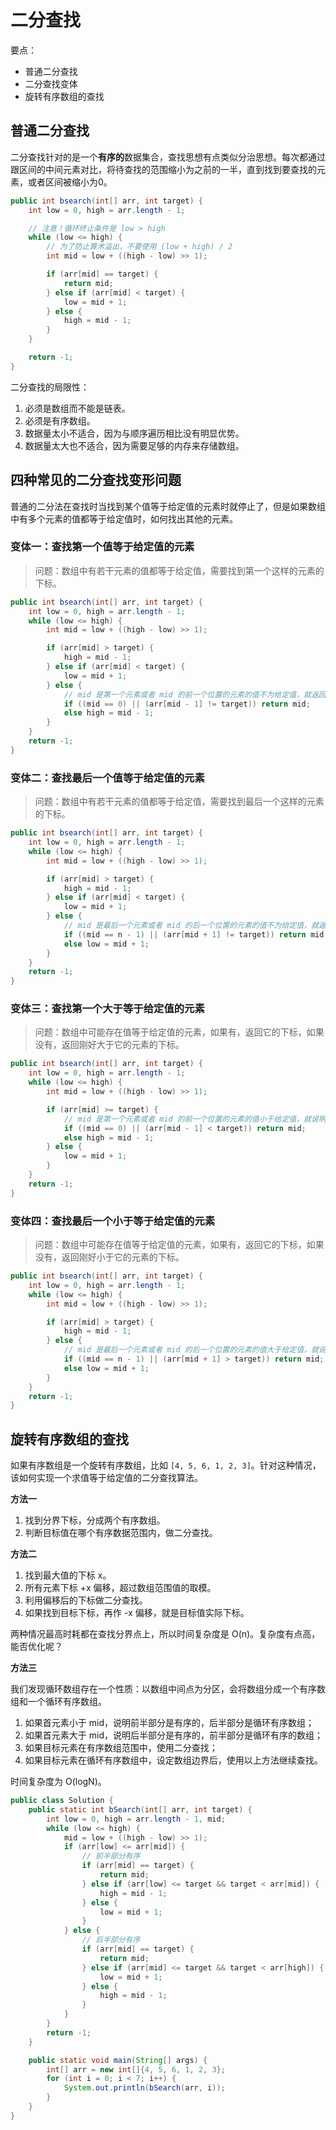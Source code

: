 # 二分查找

要点：

- 普通二分查找
- 二分查找变体
- 旋转有序数组的查找

## 普通二分查找

二分查找针对的是一个**有序的**数据集合，查找思想有点类似分治思想。每次都通过跟区间的中间元素对比，将待查找的范围缩小为之前的一半，直到找到要查找的元素，或者区间被缩小为0。

```java
public int bsearch(int[] arr, int target) {
    int low = 0, high = arr.length - 1;

    // 注意！循环终止条件是 low > high
    while (low <= high) {
        // 为了防止算术溢出，不要使用 (low + high) / 2
        int mid = low + ((high - low) >> 1);

        if (arr[mid] == target) {
            return mid;
        } else if (arr[mid] < target) {
            low = mid + 1;
        } else {
            high = mid - 1;
        }
    }

    return -1;
}
```

二分查找的局限性：

1. 必须是数组而不能是链表。
2. 必须是有序数组。
3. 数据量太小不适合，因为与顺序遍历相比没有明显优势。
4. 数据量太大也不适合，因为需要足够的内存来存储数组。

## 四种常见的二分查找变形问题

普通的二分法在查找时当找到某个值等于给定值的元素时就停止了，但是如果数组中有多个元素的值都等于给定值时，如何找出其他的元素。

### 变体一：查找第一个值等于给定值的元素

> 问题：数组中有若干元素的值都等于给定值，需要找到第一个这样的元素的下标。

```java
public int bsearch(int[] arr, int target) {
    int low = 0, high = arr.length - 1;
    while (low <= high) {
        int mid = low + ((high - low) >> 1);

        if (arr[mid] > target) {
            high = mid - 1;
        } else if (arr[mid] < target) {
            low = mid + 1;
        } else {
            // mid 是第一个元素或者 mid 的前一个位置的元素的值不为给定值，就返回 mid，否则继续往前找
            if ((mid == 0) || (arr[mid - 1] != target)) return mid;
            else high = mid - 1;
        }
    }
    return -1;
}
```

### 变体二：查找最后一个值等于给定值的元素

> 问题：数组中有若干元素的值都等于给定值，需要找到最后一个这样的元素的下标。

```java
public int bsearch(int[] arr, int target) {
    int low = 0, high = arr.length - 1;
    while (low <= high) {
        int mid = low + ((high - low) >> 1);

        if (arr[mid] > target) {
            high = mid - 1;
        } else if (arr[mid] < target) {
            low = mid + 1;
        } else {
            // mid 是最后一个元素或者 mid 的后一个位置的元素的值不为给定值，就返回 mid，否则继续往后找
            if ((mid == n - 1) || (arr[mid + 1] != target)) return mid;
            else low = mid + 1;
        }
    }
    return -1;
}
```

### 变体三：查找第一个大于等于给定值的元素

> 问题：数组中可能存在值等于给定值的元素，如果有，返回它的下标，如果没有，返回刚好大于它的元素的下标。

```java
public int bsearch(int[] arr, int target) {
    int low = 0, high = arr.length - 1;
    while (low <= high) {
        int mid = low + ((high - low) >> 1);

        if (arr[mid] >= target) {
            // mid 是第一个元素或者 mid 的前一个位置的元素的值小于给定值，就说明 mid 位置的元素是第一个大于等于给定值的元素，于是返回 mid，否则继续往前找
            if ((mid == 0) || (arr[mid - 1] < target)) return mid;
            else high = mid - 1;
        } else {
            low = mid + 1;
        }
    }
    return -1;
}
```

### 变体四：查找最后一个小于等于给定值的元素

> 问题：数组中可能存在值等于给定值的元素，如果有，返回它的下标，如果没有，返回刚好小于它的元素的下标。

```java
public int bsearch(int[] arr, int target) {
    int low = 0, high = arr.length - 1;
    while (low <= high) {
        int mid = low + ((high - low) >> 1);

        if (arr[mid] > target) {
            high = mid - 1;
        } else {
            // mid 是最后一个元素或者 mid 的后一个位置的元素的值大于给定值，就说明 mid 位置的元素是最后一个小于等于给定值的元素，于是返回 mid，否则继续往后找
            if ((mid == n - 1) || (arr[mid + 1] > target)) return mid;
            else low = mid + 1;
        }
    }
    return -1;
}
```

## 旋转有序数组的查找

如果有序数组是一个旋转有序数组，比如 `[4, 5, 6, 1, 2, 3]`。针对这种情况，该如何实现一个求值等于给定值的二分查找算法。

**方法一**

1. 找到分界下标，分成两个有序数组。
2. 判断目标值在哪个有序数据范围内，做二分查找。

**方法二**

1. 找到最大值的下标 x。
2. 所有元素下标 +x 偏移，超过数组范围值的取模。
3. 利用偏移后的下标做二分查找。
4. 如果找到目标下标，再作 -x 偏移，就是目标值实际下标。

两种情况最高时耗都在查找分界点上，所以时间复杂度是 O(n)。复杂度有点高，能否优化呢？

**方法三**

我们发现循环数组存在一个性质：以数组中间点为分区，会将数组分成一个有序数组和一个循环有序数组。

1. 如果首元素小于 mid，说明前半部分是有序的，后半部分是循环有序数组；
2. 如果首元素大于 mid，说明后半部分是有序的，前半部分是循环有序的数组；
3. 如果目标元素在有序数组范围中，使用二分查找；
4. 如果目标元素在循环有序数组中，设定数组边界后，使用以上方法继续查找。

时间复杂度为 O(logN)。

```java
public class Solution {
    public static int bSearch(int[] arr, int target) {
        int low = 0, high = arr.length - 1, mid;
        while (low <= high) {
            mid = low + ((high - low) >> 1);
            if (arr[low] <= arr[mid]) {
                // 前半部分有序
                if (arr[mid] == target) {
                    return mid;
                } else if (arr[low] <= target && target < arr[mid]) {
                    high = mid - 1;
                } else {
                    low = mid + 1;
                }
            } else {
                // 后半部分有序
                if (arr[mid] == target) {
                    return mid;
                } else if (arr[mid] <= target && target < arr[high]) {
                    low = mid + 1;
                } else {
                    high = mid - 1;
                }
            }
        }
        return -1;
    }

    public static void main(String[] args) {
        int[] arr = new int[]{4, 5, 6, 1, 2, 3};
        for (int i = 0; i < 7; i++) {
            System.out.println(bSearch(arr, i));
        }
    }
}
```